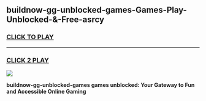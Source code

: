 
## buildnow-gg-unblocked-games-Games-Play-Unblocked-&-Free-asrcy
<h3>
<a href="https://premium76.site?title=buildnow-gg-unblocked-games&ref=24A">CLICK TO PLAY</a></h3>
<hr>

<h3>
<a href="https://premium76.site?title=buildnow-gg-unblocked-games&ref=24A">CLICK 2 PLAY</a>
  
</h3>

<a href="https://premium76.site?title=buildnow-gg-unblocked-games&ref=24A"><img src="https://clearcache.store/games.png"></a>


**buildnow-gg-unblocked-games games unblocked: Your Gateway to Fun and Accessible Online Gaming**

